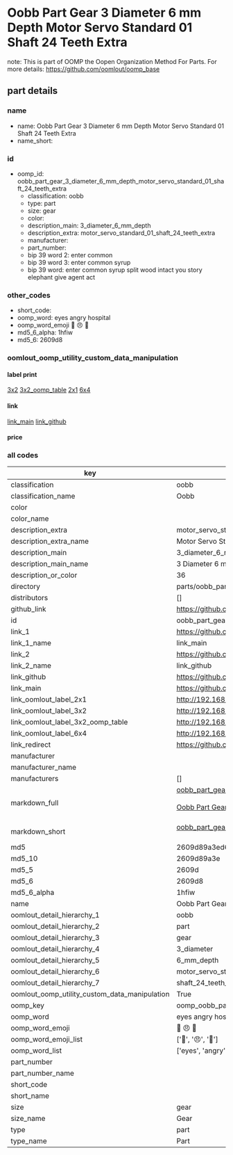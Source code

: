 # Oobb Part Gear 3 Diameter 6 mm Depth Motor Servo Standard 01 Shaft 24 Teeth Extra  

note: This is part of OOMP the Oopen Organization Method For Parts. For more details: https://github.com/oomlout/oomp_base

##  part details
  







### name
* name: Oobb Part Gear 3 Diameter 6 mm Depth Motor Servo Standard 01 Shaft 24 Teeth Extra
* name_short: 
### id
* oomp_id: oobb_part_gear_3_diameter_6_mm_depth_motor_servo_standard_01_shaft_24_teeth_extra
  * classification: oobb
  * type: part
  * size: gear
  * color: 
  * description_main: 3_diameter_6_mm_depth
  * description_extra: motor_servo_standard_01_shaft_24_teeth_extra
  * manufacturer: 
  * part_number: 
  * bip 39 word 2: enter common
  * bip 39 word 3: enter common syrup
  * bip 39 word: enter common syrup split wood intact you story elephant give agent act

### other_codes
* short_code: 
* oomp_word: eyes angry hospital
* oomp_word_emoji :eyes: :angry: :hospital:
* md5_6_alpha: 1hfiw
* md5_6: 2609d8






### oomlout_oomp_utility_custom_data_manipulation
#### label print
[3x2](http://192.168.1.245:1112/?label=oomp%201hfiw)
[3x2_oomp_table](http://192.168.1.108:1112/?label=oomp%201hfiw)
[2x1](http://192.168.1.242:1112/?label=oomp%201hfiw)
[6x4](http://192.168.1.55:1112/?label=oomp%201hfiw)    

#### link

[link_main](https://github.com/oomlout/oomlout_oomp_version_1_messy/tree/main/parts/oobb_part_gear_3_diameter_6_mm_depth_motor_servo_standard_01_shaft_24_teeth_extra) [link_github](https://github.com/oomlout/oomlout_oomp_version_1_messy/tree/main/parts/oobb_part_gear_3_diameter_6_mm_depth_motor_servo_standard_01_shaft_24_teeth_extra)                             

#### price







### all codes 
| key | value |  
| --- | --- |  
| classification | oobb |  
| classification_name | Oobb |  
| color |  |  
| color_name |  |  
| description_extra | motor_servo_standard_01_shaft_24_teeth_extra |  
| description_extra_name | Motor Servo Standard 01 Shaft 24 Teeth Extra |  
| description_main | 3_diameter_6_mm_depth |  
| description_main_name | 3 Diameter 6 mm Depth |  
| description_or_color | 36 |  
| directory | parts/oobb_part_gear_3_diameter_6_mm_depth_motor_servo_standard_01_shaft_24_teeth_extra |  
| distributors | [] |  
| github_link | https://github.com/oomlout/oomlout_oomp_part_src/tree/main/parts/oobb_part_gear_3_diameter_6_mm_depth_motor_servo_standard_01_shaft_24_teeth_extra |  
| id | oobb_part_gear_3_diameter_6_mm_depth_motor_servo_standard_01_shaft_24_teeth_extra |  
| link_1 | https://github.com/oomlout/oomlout_oomp_version_1_messy/tree/main/parts/oobb_part_gear_3_diameter_6_mm_depth_motor_servo_standard_01_shaft_24_teeth_extra |  
| link_1_name | link_main |  
| link_2 | https://github.com/oomlout/oomlout_oomp_version_1_messy/tree/main/parts/oobb_part_gear_3_diameter_6_mm_depth_motor_servo_standard_01_shaft_24_teeth_extra |  
| link_2_name | link_github |  
| link_github | https://github.com/oomlout/oomlout_oomp_version_1_messy/tree/main/parts/oobb_part_gear_3_diameter_6_mm_depth_motor_servo_standard_01_shaft_24_teeth_extra |  
| link_main | https://github.com/oomlout/oomlout_oomp_version_1_messy/tree/main/parts/oobb_part_gear_3_diameter_6_mm_depth_motor_servo_standard_01_shaft_24_teeth_extra |  
| link_oomlout_label_2x1 | http://192.168.1.242:1112/?label=oomp%201hfiw |  
| link_oomlout_label_3x2 | http://192.168.1.245:1112/?label=oomp%201hfiw |  
| link_oomlout_label_3x2_oomp_table | http://192.168.1.108:1112/?label=oomp%201hfiw |  
| link_oomlout_label_6x4 | http://192.168.1.55:1112/?label=oomp%201hfiw |  
| link_redirect | https://github.com/oomlout/oomlout_oomp_version_1_messy/tree/main/parts/oobb_part_gear_3_diameter_6_mm_depth_motor_servo_standard_01_shaft_24_teeth_extra |  
| manufacturer |  |  
| manufacturer_name |  |  
| manufacturers | [] |  
| markdown_full | [oobb_part_gear_3_diameter_6_mm_depth_motor_servo_standard_01_shaft_24_teeth_extra](none)<br>[](none)<br>[Oobb Part Gear 3 Diameter 6 Mm Depth Motor Servo Standard 01 Shaft 24 Teeth Extra](none)<br><br> |  
| markdown_short | [oobb_part_gear_3_diameter_6_mm_depth_motor_servo_standard_01_shaft_24_teeth_extra](none)<br><br> |  
| md5 | 2609d89a3ed69fe5d67e9d23b94b9a5b |  
| md5_10 | 2609d89a3e |  
| md5_5 | 2609d |  
| md5_6 | 2609d8 |  
| md5_6_alpha | 1hfiw |  
| name | Oobb Part Gear 3 Diameter 6 mm Depth Motor Servo Standard 01 Shaft 24 Teeth Extra |  
| oomlout_detail_hierarchy_1 | oobb |  
| oomlout_detail_hierarchy_2 | part |  
| oomlout_detail_hierarchy_3 | gear |  
| oomlout_detail_hierarchy_4 | 3_diameter |  
| oomlout_detail_hierarchy_5 | 6_mm_depth |  
| oomlout_detail_hierarchy_6 | motor_servo_standard_01 |  
| oomlout_detail_hierarchy_7 | shaft_24_teeth_extra |  
| oomlout_oomp_utility_custom_data_manipulation | True |  
| oomp_key | oomp_oobb_part_gear_3_diameter_6_mm_depth_motor_servo_standard_01_shaft_24_teeth_extra |  
| oomp_word | eyes angry hospital |  
| oomp_word_emoji | :eyes: :angry: :hospital: |  
| oomp_word_emoji_list | [':eyes:', ':angry:', ':hospital:'] |  
| oomp_word_list | ['eyes', 'angry', 'hospital'] |  
| part_number |  |  
| part_number_name |  |  
| short_code |  |  
| short_name |  |  
| size | gear |  
| size_name | Gear |  
| type | part |  
| type_name | Part |  
